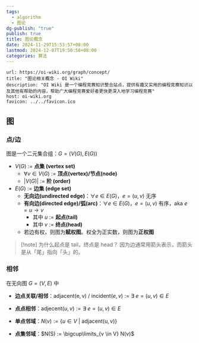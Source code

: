 ```yaml
---
tags:
  - algorithm
  - 图论
dg-publish: "true"
publish: true
title: 图论概念
date: 2024-11-29T15:53:57+08:00
lastmod: 2024-12-07T19:50:58+08:00
categories: 算法
---
```


```cardlink
url: https://oi-wiki.org/graph/concept/
title: "图论相关概念 - OI Wiki"
description: "OI Wiki 是一个编程竞赛知识整合站点，提供有趣又实用的编程竞赛知识以及其他有帮助的内容，帮助广大编程竞赛爱好者更快更深入地学习编程竞赛"
host: oi-wiki.org
favicon: ../../favicon.ico
```

## 图

### 点/边

图是一个二元集合组：$G = (V(G), E(G))$
+ $V(G)$  $:=$ **点集 (vertex set)**
	- $\forall v \in V(G)$ $:=$ **顶点(vertex)/节点(node)**
	- $\left| V(G) \right|$ $:=$ **阶 (order)**
+ $E(G)$  $:=$ **边集 (edge set)** 
	- **无向边(undirected edge)**：$\forall e \in E(G)$，$e = (u,v)$ 无序
	- **有向边(directed edge)/弧(arc)**：$\forall e \in E(G)$，$e = (u,v)$ 有序，aka $e = u \to v$
		- 其中 $u$ $:=$ **起点(tail)**
		- 其中 $v$ $:=$ **终点(head)**
	- 若边有权，则图为**赋权图**。权全为正实数，则图为**正权图**

>[!note] 为什么起点是 tail，终点是 head？
>因为边通常用箭头表示，而箭头是从「尾」指向「头」的。
### 相邻

在无向图 $G = (V, E)$ 中

+ **边点关联/相邻**：$\mathrm{adjacent(e,v)}$ / $\mathrm{incident}(e, v)$ $:=$ $\exists \ e = (u, v) \in E$

+ **点点相邻**：$\mathrm{adjecent}(u,v) := \exists \ e = (u,v) \in E$

+ **单点邻域**：$N(v) := \{ u \in V \ | \ \mathrm{adjacent(u,v)} \}$
+ **点集邻域**：$N(S) := \bigcup\limits_{v \in V} N(v)$
